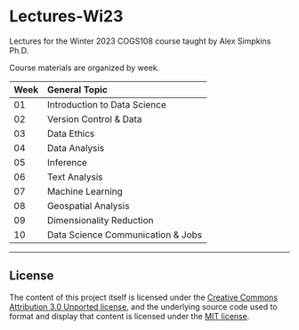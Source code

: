 # Lectures-Wi23
Lectures for the Winter 2023 COGS108 course taught by Alex Simpkins Ph.D.

Course materials are organized by week.

|Week  | General Topic  |
|---|:---|
| 01 | Introduction to Data Science  |
| 02 | Version Control & Data  |
| 03 | Data Ethics  |
| 04 | Data Analysis |
| 05 | Inference |
| 06 | Text Analysis  |
| 07 | Machine Learning  |
| 08 | Geospatial Analysis |
| 09 | Dimensionality Reduction  |
| 10 | Data Science Communication & Jobs  |


---
## License

The content of this project itself is licensed under the [Creative Commons Attribution 3.0 Unported license](https://creativecommons.org/licenses/by/3.0/), and the underlying source code used to format and display that content is licensed under the [MIT license](https://github.com/github/choosealicense.com/blob/gh-pages/LICENSE.md).
